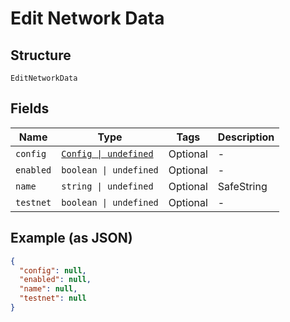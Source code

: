 
# Edit Network Data

## Structure

`EditNetworkData`

## Fields

| Name | Type | Tags | Description |
|  --- | --- | --- | --- |
| `config` | [`Config \| undefined`](../../doc/models/config.md) | Optional | - |
| `enabled` | `boolean \| undefined` | Optional | - |
| `name` | `string \| undefined` | Optional | SafeString |
| `testnet` | `boolean \| undefined` | Optional | - |

## Example (as JSON)

```json
{
  "config": null,
  "enabled": null,
  "name": null,
  "testnet": null
}
```

